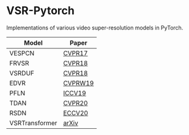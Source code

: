 # VSR-Pytorch

Implementations of various video super-resolution models in PyTorch.

| Model          | Paper                                                                                                                                                                                           |
|----------------|-------------------------------------------------------------------------------------------------------------------------------------------------------------------------------------------------|
| VESPCN         | [CVPR17](https://openaccess.thecvf.com/content_cvpr_2017/papers/Caballero_Real-Time_Video_Super-Resolution_CVPR_2017_paper.pdf)                                                                 |
| FRVSR          | [CVPR18](https://openaccess.thecvf.com/content_cvpr_2018/papers/Sajjadi_Frame-Recurrent_Video_Super-Resolution_CVPR_2018_paper.pdf)                                                             |
| VSRDUF         | [CVPR18](https://openaccess.thecvf.com/content_cvpr_2018/papers/Jo_Deep_Video_Super-Resolution_CVPR_2018_paper.pdf)                                                                             |
| EDVR           | [CVPRW19](https://openaccess.thecvf.com/content_CVPRW_2019/papers/NTIRE/Wang_EDVR_Video_Restoration_With_Enhanced_Deformable_Convolutional_Networks_CVPRW_2019_paper.pdf)                       |
| PFLN           | [ICCV19](https://openaccess.thecvf.com/content_ICCV_2019/papers/Yi_Progressive_Fusion_Video_Super-Resolution_Network_via_Exploiting_Non-Local_Spatio-Temporal_Correlations_ICCV_2019_paper.pdf) |
| TDAN           | [CVPR20](https://openaccess.thecvf.com/content_CVPR_2020/papers/Tian_TDAN_Temporally-Deformable_Alignment_Network_for_Video_Super-Resolution_CVPR_2020_paper.pdf)                               |
| RSDN           | [ECCV20](https://www.ecva.net/papers/eccv_2020/papers_ECCV/papers/123570630.pdf)                                                                                                                |
| VSRTransformer | [arXiv](https://arxiv.org/pdf/2106.06847)                                                                                                                                                                                       |
